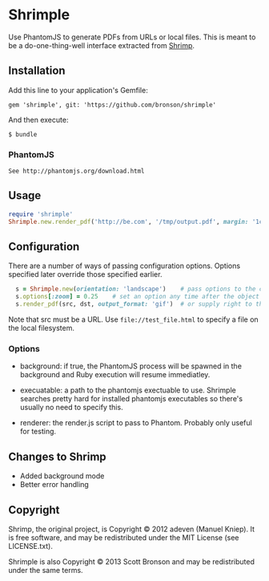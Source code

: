 # Shrimple

Use PhantomJS to generate PDFs from URLs or local files.
This is meant to be a do-one-thing-well interface extracted from [Shrimp](https://github.com/k1w1/shrimp).


## Installation

Add this line to your application's Gemfile:

    gem 'shrimple', git: 'https://github.com/bronson/shrimple'

And then execute:

    $ bundle

### PhantomJS

    See http://phantomjs.org/download.html


## Usage

```ruby
require 'shrimple'
Shrimple.new.render_pdf('http://be.com', '/tmp/output.pdf', margin: '1cm')
```

## Configuration

There are a number of ways of passing configuration options.  Options specified
later override those specified earlier.

```ruby
  s = Shrimple.new(orientation: 'landscape')    # pass options to the constructor
  s.options[:zoom] = 0.25    # set an option any time after the object is created
  s.render_pdf(src, dst, output_format: 'gif')  # or supply right to the renderer
```

Note that src must be a URL.  Use `file://test_file.html`
to specify a file on the local filesystem.


### Options

- background: if true, the PhantomJS process will be spawned in the background
  and Ruby execution will resume immediatley.

- execuatable: a path to the phantomjs exectuable to use.  Shrimple searches
  pretty hard for installed phantomjs executables so there's usually no need
  to specify this.

- renderer: the render.js script to pass to Phantom.  Probably only useful for testing.


## Changes to Shrimp

- Added background mode
- Better error handling


## Copyright

Shrimp, the original project, is Copyright © 2012 adeven (Manuel Kniep).
It is free software, and may be redistributed under the MIT License (see LICENSE.txt).

Shrimple is also Copyright © 2013 Scott Bronson and may be redistributed under the same terms.
